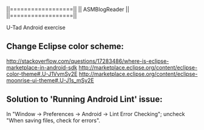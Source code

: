 ||==================||
||	ASMBlogReader	||
||==================||

U-Tad Android exercise

Change Eclipse color scheme:
----------------------------
http://stackoverflow.com/questions/17283486/where-is-eclipse-marketplace-in-android-sdk
http://marketplace.eclipse.org/content/eclipse-color-theme#.U-J1VvmSy2E
http://marketplace.eclipse.org/content/eclipse-moonrise-ui-theme#.U-J1s_mSy2E

Solution to 'Running Android Lint' issue:
-----------------------------------------
In "Window -> Preferences -> Android -> Lint Error Checking"; uncheck "When saving files, check for errors".